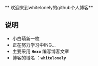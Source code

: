 ** 欢迎来到whitelonely的github个人博客**

## 说明

- 小白萌新一枚
- 正在努力学习中ING...
- 主要采用 **`Hexo`** 编写博客文章
- 博客的域名 ：**`whitelonely`**
